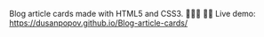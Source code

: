 Blog article cards made with HTML5 and CSS3. 📓👨‍💻 👩‍💻
Live demo: https://dusanpopov.github.io/Blog-article-cards/
